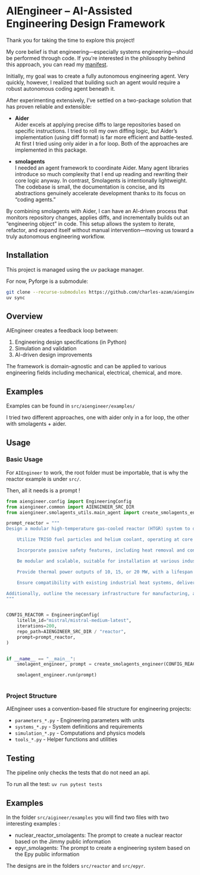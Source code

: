 # AIEngineer – AI-Assisted Engineering Design Framework

Thank you for taking the time to explore this project!

My core belief is that engineering—especially systems engineering—should be performed through code. If you’re interested in the philosophy behind this approach, you can read my [manifest](https://charles-azam.github.io/documentation/manifest/).

Initially, my goal was to create a fully autonomous engineering agent. Very quickly, however, I realized that building such an agent would require a robust autonomous coding agent beneath it.

After experimenting extensively, I’ve settled on a two-package solution that has proven reliable and extensible:

- **Aider**  
  Aider excels at applying precise diffs to large repositories based on specific instructions. I tried to roll my own diffing logic, but Aider’s implementation (using diff format) is far more efficient and battle-tested. At first I tried using only aider in a for loop. Both of the approaches are implemented in this package.

- **smolagents**  
  I needed an agent framework to coordinate Aider. Many agent libraries introduce so much complexity that I end up reading and rewriting their core logic anyway. In contrast, Smolagents is intentionally lightweight. The codebase is small, the documentation is concise, and its abstractions genuinely accelerate development thanks to its focus on “coding agents.”

By combining smolagents with Aider, I can have an AI-driven process that monitors repository changes, applies diffs, and incrementally builds out an “engineering object” in code. This setup allows the system to iterate, refactor, and expand itself without manual intervention—moving us toward a truly autonomous engineering workflow.

## Installation

This project is managed using the uv package manager.

For now, Pyforge is a submodule:

```bash
git clone --recurse-submodules https://github.com/charles-azam/aiengineer
uv sync
```

## Overview

AIEngineer creates a feedback loop between:
1. Engineering design specifications (in Python)
2. Simulation and validation
3. AI-driven design improvements

The framework is domain-agnostic and can be applied to various engineering fields including mechanical, electrical, chemical, and more.


## Examples

Examples can be found in `src/aiengineer/examples/`

I tried two different approaches, one with aider only in a for loop, the other with smolagents + aider.

## Usage

### Basic Usage

For `AIEngineer` to work, the root folder must be importable, that is why the reactor example is under `src/`.

Then, all it needs is a prompt !

```python
from aiengineer.config import EngineeringConfig
from aiengineer.common import AIENGINEER_SRC_DIR
from aiengineer.smolagents_utils.main_agent import create_smolagents_engineer

prompt_reactor = """
Design a modular high-temperature gas-cooled reactor (HTGR) system to decarbonizing industrial heat production. The system should:

    Utilize TRISO fuel particles and helium coolant, operating at core temperatures up to 600°C.

    Incorporate passive safety features, including heat removal and containment of fission products within fuel particles.

    Be modular and scalable, suitable for installation at various industrial sites.

    Provide thermal power outputs of 10, 15, or 20 MW, with a lifespan of 20 years and minimal refueling requirements.

    Ensure compatibility with existing industrial heat systems, delivering heat via a secondary CO2 loop to mediums such as steam, hot air, or thermal oil.

Additionally, outline the necessary infrastructure for manufacturing, assembly, and deployment, considering site requirements and regulatory compliance.
"""


CONFIG_REACTOR = EngineeringConfig(
    litellm_id="mistral/mistral-medium-latest",
    iterations=200,
    repo_path=AIENGINEER_SRC_DIR / "reactor",
    prompt=prompt_reactor,
)


if __name__ == "__main__":
    smolagent_engineer, prompt = create_smolagents_engineer(CONFIG_REACTOR)

    smolagent_engineer.run(prompt)
    
```

### Project Structure

AIEngineer uses a convention-based file structure for engineering projects:

- `parameters_*.py` - Engineering parameters with units
- `systems_*.py` - System definitions and requirements
- `simulation_*.py` - Computations and physics models
- `tools_*.py` - Helper functions and utilities

## Testing

The pipeline only checks the tests that do not need an api.

To run all the test: `uv run pytest tests`

## Examples

In the folder `src/aigineer/examples` you will find two files with two interesting examples :

- nuclear_reactor_smolagents: The prompt to create a nuclear reactor based on the Jimmy public information
- epyr_smolagents: The prompt to create a engineering system based on the Epy public information

The designs are in the folders `src/reactor` and `src/epyr`.